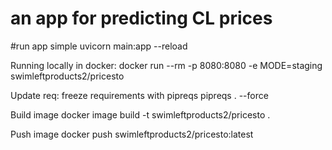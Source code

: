 # an app for predicting CL prices

#run app simple
uvicorn main:app --reload

Running locally in docker:
    docker run --rm -p 8080:8080 -e MODE=staging swimleftproducts2/pricesto 

Update req:
    freeze requirements with pipreqs
        pipreqs . --force

Build image 
    docker image build -t swimleftproducts2/pricesto . 

Push image
    docker push swimleftproducts2/pricesto:latest